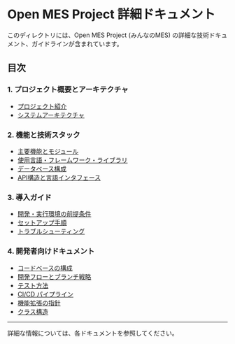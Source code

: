 # Open MES Project 詳細ドキュメント

このディレクトリには、Open MES Project (みんなのMES) の詳細な技術ドキュメント、ガイドラインが含まれています。

## 目次

### 1. プロジェクト概要とアーキテクチャ
- [プロジェクト紹介](./00_introduction.md)
- [システムアーキテクチャ](./01_architecture.md)

### 2. 機能と技術スタック
- [主要機能とモジュール](./02_features_modules.md)
- [使用言語・フレームワーク・ライブラリ](./03_tech_stack.md)
- [データベース構成](./04_database.md)
- [API構造と言語インタフェース](./05_api.md)

### 3. 導入ガイド
- [開発・実行環境の前提条件](./06_installation_guide/01_prerequisites.md)
- [セットアップ手順](./06_installation_guide/02_setup.md)
- [トラブルシューティング](./06_installation_guide/03_troubleshooting.md)

### 4. 開発者向けドキュメント
- [コードベースの構成](./07_developer_guide/01_codebase_structure.md)
- [開発フローとブランチ戦略](./07_developer_guide/02_development_workflow.md)
- [テスト方法](./07_developer_guide/03_testing.md)
- [CI/CD パイプライン](./07_developer_guide/04_ci_cd.md)
- [機能拡張の指針](./07_developer_guide/05_extension_guide.md)
- [クラス構造](./08_class_structure.md)

---
詳細な情報については、各ドキュメントを参照してください。